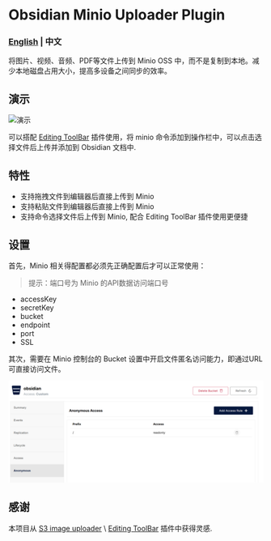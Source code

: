 # Obsidian Minio Uploader Plugin

### [English](./README.md) | 中文

将图片、视频、音频、PDF等文件上传到 Minio OSS 中，而不是复制到本地。减少本地磁盘占用大小，提高多设备之间同步的效率。

## 演示

![演示](./minio-uploader-demo.gif)

可以搭配 [Editing ToolBar](https://github.com/PKM-er/obsidian-editing-toolbar) 插件使用，将 minio 命令添加到操作栏中，可以点击选择文件后上传并添加到 Obsidian 文档中.

## 特性

- 支持拖拽文件到编辑器后直接上传到 Minio
- 支持粘贴文件到编辑器后直接上传到 Minio
- 支持命令选择文件后上传到 Minio, 配合 Editing ToolBar 插件使用更便捷

## 设置

首先，Minio 相关得配置都必须先正确配置后才可以正常使用：

> 提示：端口号为 Minio 的API数据访问端口号

- accessKey
- secretKey
- bucket
- endpoint
- port
- SSL

其次，需要在 Minio 控制台的 Bucket 设置中开启文件匿名访问能力，即通过URL可直接访问文件。

![设置](./minio-bucket-setting.png)

## 感谢

本项目从 [S3 image uploader](https://github.com/jvsteiner/s3-image-uploader) \ [Editing ToolBar](https://github.com/PKM-er/obsidian-editing-toolbar) 插件中获得灵感.
